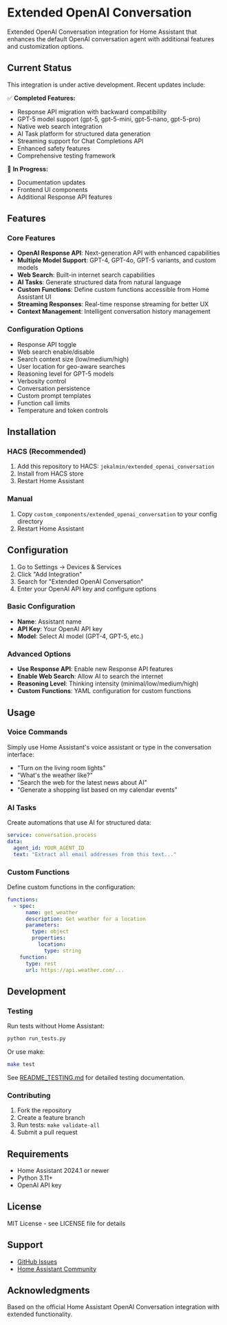 # Extended OpenAI Conversation

Extended OpenAI Conversation integration for Home Assistant that enhances the default OpenAI conversation agent with additional features and customization options.

## Current Status

This integration is under active development. Recent updates include:

✅ **Completed Features:**
- Response API migration with backward compatibility
- GPT-5 model support (gpt-5, gpt-5-mini, gpt-5-nano, gpt-5-pro)
- Native web search integration
- AI Task platform for structured data generation
- Streaming support for Chat Completions API
- Enhanced safety features
- Comprehensive testing framework

🚧 **In Progress:**
- Documentation updates
- Frontend UI components
- Additional Response API features

## Features

### Core Features
- **OpenAI Response API**: Next-generation API with enhanced capabilities
- **Multiple Model Support**: GPT-4, GPT-4o, GPT-5 variants, and custom models
- **Web Search**: Built-in internet search capabilities
- **AI Tasks**: Generate structured data from natural language
- **Custom Functions**: Define custom functions accessible from Home Assistant UI
- **Streaming Responses**: Real-time response streaming for better UX
- **Context Management**: Intelligent conversation history management

### Configuration Options
- Response API toggle
- Web search enable/disable
- Search context size (low/medium/high)
- User location for geo-aware searches
- Reasoning level for GPT-5 models
- Verbosity control
- Conversation persistence
- Custom prompt templates
- Function call limits
- Temperature and token controls

## Installation

### HACS (Recommended)
1. Add this repository to HACS: `jekalmin/extended_openai_conversation`
2. Install from HACS store
3. Restart Home Assistant

### Manual
1. Copy `custom_components/extended_openai_conversation` to your config directory
2. Restart Home Assistant

## Configuration

1. Go to Settings → Devices & Services
2. Click "Add Integration"
3. Search for "Extended OpenAI Conversation"
4. Enter your OpenAI API key and configure options

### Basic Configuration
- **Name**: Assistant name
- **API Key**: Your OpenAI API key
- **Model**: Select AI model (GPT-4, GPT-5, etc.)

### Advanced Options
- **Use Response API**: Enable new Response API features
- **Enable Web Search**: Allow AI to search the internet
- **Reasoning Level**: Thinking intensity (minimal/low/medium/high)
- **Custom Functions**: YAML configuration for custom functions

## Usage

### Voice Commands
Simply use Home Assistant's voice assistant or type in the conversation interface:
- "Turn on the living room lights"
- "What's the weather like?"
- "Search the web for the latest news about AI"
- "Generate a shopping list based on my calendar events"

### AI Tasks
Create automations that use AI for structured data:
```yaml
service: conversation.process
data:
  agent_id: YOUR_AGENT_ID
  text: "Extract all email addresses from this text..."
```

### Custom Functions
Define custom functions in the configuration:
```yaml
functions:
  - spec:
      name: get_weather
      description: Get weather for a location
      parameters:
        type: object
        properties:
          location:
            type: string
    function:
      type: rest
      url: https://api.weather.com/...
```

## Development

### Testing
Run tests without Home Assistant:
```bash
python run_tests.py
```

Or use make:
```bash
make test
```

See [README_TESTING.md](README_TESTING.md) for detailed testing documentation.

### Contributing
1. Fork the repository
2. Create a feature branch
3. Run tests: `make validate-all`
4. Submit a pull request

## Requirements
- Home Assistant 2024.1 or newer
- Python 3.11+
- OpenAI API key

## License
MIT License - see LICENSE file for details

## Support
- [GitHub Issues](https://github.com/jekalmin/extended_openai_conversation/issues)
- [Home Assistant Community](https://community.home-assistant.io/)

## Acknowledgments
Based on the official Home Assistant OpenAI Conversation integration with extended functionality.
